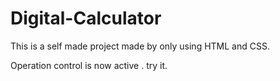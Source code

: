 # Digital-Calculator
This is a self made project made by only using HTML and CSS.  

Operation control is now active . try it.